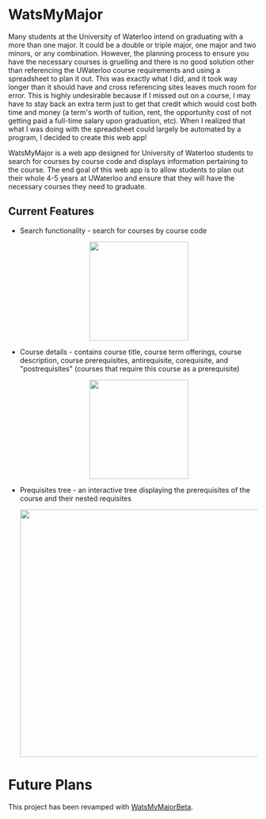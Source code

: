 # WatsMyMajor
Many students at the University of Waterloo intend on graduating with a more than one major.  It could be a double or triple major,
one major and two minors, or any combination.  However, the planning process to ensure you have the necessary courses is gruelling
and there is no good solution other than referencing the UWaterloo course requirements and using a spreadsheet to plan it out.  This
was exactly what I did, and it took way longer than it should have and cross referencing sites leaves much room for error.  This is 
highly undesirable because if I missed out on a course, I may have to stay back an extra term just to get that credit which would
cost both time and money (a term's worth of tuition, rent, the opportunity cost of not getting paid a full-time salary upon graduation, etc).
When I realized that what I was doing with the spreadsheet could largely be automated by a program, I decided to create this web app!<br />

WatsMyMajor is a web app designed for University of Waterloo students to search for courses by course code and displays information 
pertaining to the course.  The end goal of this web app is to allow students to plan out their whole 4-5 years at UWaterloo and ensure 
that they will have the necessary courses they need to graduate.

## Current Features
<ul>
  <li>
    Search functionality - search for courses by course code
    <p align="center">
      <img src="https://user-images.githubusercontent.com/19257435/34652398-33115f4c-f3ab-11e7-8ba9-d4a8f28bc059.png" width="200" />
    </p>
  </li>
  <li>
    Course details - contains course title, course term offerings, course description, course prerequisites, antirequisite, corequisite, and
"postrequisites" (courses that require this course as a prerequisite)
    <p align="center">
      <img src="https://user-images.githubusercontent.com/19257435/34652470-87b67e1e-f3ac-11e7-9ef6-01fdb86872df.png" width="200" />
    </p>
  </li>
  <li>
    Prequisites tree - an interactive tree displaying the prerequisites of the course and their nested requisites
    <p align="center">
      <img src="https://user-images.githubusercontent.com/19257435/34652615-ce8404c2-f3ae-11e7-96a3-1168b35e0037.png" width="500" />
    </p>
  </li>
</ul>

# Future Plans
This project has been revamped with [WatsMyMajorBeta](https://github.com/theRoughCode/WatsMyMajorBeta).
